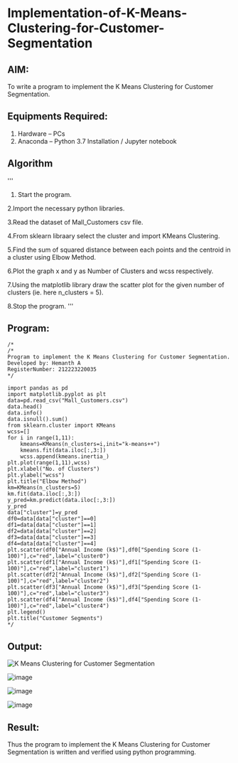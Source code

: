 # Implementation-of-K-Means-Clustering-for-Customer-Segmentation

## AIM:
To write a program to implement the K Means Clustering for Customer Segmentation.

## Equipments Required:
1. Hardware – PCs
2. Anaconda – Python 3.7 Installation / Jupyter notebook

## Algorithm
'''
1. Start the program.
  
2.Import the necessary python libraries.
  
3.Read the dataset of Mall_Customers csv file.

4.From sklearn libraary select the cluster and import KMeans Clustering.

5.Find the sum of squared distance between each points and the centroid in a cluster using Elbow Method.

6.Plot the graph x and y as Number of Clusters and wcss respectively.

7.Using the matplotlib library draw the scatter plot for the given number of clusters (ie. here n_clusters = 5).

8.Stop the program.
'''
   

## Program:
```
/*
/*
Program to implement the K Means Clustering for Customer Segmentation.
Developed by: Hemanth A
RegisterNumber: 212223220035
*/

import pandas as pd
import matplotlib.pyplot as plt
data=pd.read_csv("Mall_Customers.csv")
data.head()
data.info()
data.isnull().sum()
from sklearn.cluster import KMeans
wcss=[]
for i in range(1,11):
    kmeans=KMeans(n_clusters=i,init="k-means++")
    kmeans.fit(data.iloc[:,3:])
    wcss.append(kmeans.inertia_)
plt.plot(range(1,11),wcss)
plt.xlabel("No. of Clusters")
plt.ylabel("wcss")
plt.title("Elbow Method")
km=KMeans(n_clusters=5)
km.fit(data.iloc[:,3:])
y_pred=km.predict(data.iloc[:,3:])
y_pred
data["cluster"]=y_pred
df0=data[data["cluster"]==0]
df1=data[data["cluster"]==1]
df2=data[data["cluster"]==2]
df3=data[data["cluster"]==3]
df4=data[data["cluster"]==4]
plt.scatter(df0["Annual Income (k$)"],df0["Spending Score (1-100)"],c="red",label="cluster0")
plt.scatter(df1["Annual Income (k$)"],df1["Spending Score (1-100)"],c="red",label="cluster1")
plt.scatter(df2["Annual Income (k$)"],df2["Spending Score (1-100)"],c="red",label="cluster2")
plt.scatter(df3["Annual Income (k$)"],df3["Spending Score (1-100)"],c="red",label="cluster3")
plt.scatter(df4["Annual Income (k$)"],df4["Spending Score (1-100)"],c="red",label="cluster4")
plt.legend()
plt.title("Customer Segments")
*/
```

## Output:
![K Means Clustering for Customer Segmentation](sam.png)

![image](https://github.com/user-attachments/assets/5fea4de5-8fc0-4b09-a6b6-ed918b6961a6)

![image](https://github.com/user-attachments/assets/cbb629f6-7585-4ec0-8292-2c5850fbc209)

![image](https://github.com/user-attachments/assets/11728589-0a01-4dee-a726-61c744e2dd2a)





## Result:
Thus the program to implement the K Means Clustering for Customer Segmentation is written and verified using python programming.
